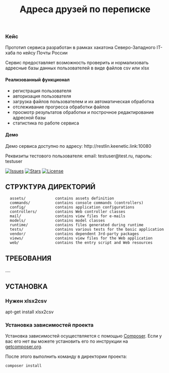 <p align="center">
    <h1 align="center">Адреса друзей по переписке</h1>
    <br>
</p>

<h3>Кейс</h3>
<p>Прототип сервиса разработан в рамках хакатона Северо-Западного IT-хаба по кейсу Почты России</p>
<p>Сервис предоставляет возможность проверить и нормализовать адресные базы данных пользователей в виде файлов csv или xlsx</p>

<h4>Реализованный функционал</h4>
<ul>
    <li>регистрация пользователя</li>
    <li>авторизация пользователя</li>
    <li>загрузка файлов пользователем и их автоматическая обработка</li>
    <li>отслеживание прогресса обработки файлов</li>
    <li>просмотр результатов обработки и построчное редактирование адресной базы</li>
    <li>статистика по работе сервиса</li>
</ul>
<h4>Демо</h4>
<p>Демо сервиса доступно по адресу: http://restlin.keenetic.link:10080 </p>
<p>Реквизиты тестового пользователя: email: testuser@test.ru, пароль: testuser</p>

[![Issues](https://img.shields.io/github/issues/Restlin/russian_mail_address_parser)](https://github.com/Restlin/russian_mail_address_parser/issues)
[![Stars](https://img.shields.io/github/stars/Restlin/russian_mail_address_parser)](https://github.com/Restlin/russian_mail_address_parser/stargazers)
[![License](https://img.shields.io/github/license/Restlin/russian_mail_address_parser)](https://github.com/Restlin/russian_mail_address_parser/blob/master/LICENSE.md)

СТРУКТУРА ДИРЕКТОРИЙ
-------------------

      assets/             contains assets definition
      commands/           contains console commands (controllers)
      config/             contains application configurations
      controllers/        contains Web controller classes
      mail/               contains view files for e-mails
      models/             contains model classes
      runtime/            contains files generated during runtime
      tests/              contains various tests for the basic application
      vendor/             contains dependent 3rd-party packages
      views/              contains view files for the Web application
      web/                contains the entry script and Web resources



ТРЕБОВАНИЯ
------------

....


УСТАНОВКА
------------
### Нужен xlsx2csv
apt-get install xlsx2csv

### Установка зависимостей проекта

Установка зависимостей осуществляется с помощью [Composer](http://getcomposer.org/). Если у вас его нет вы можете установить его по инструкции
на [getcomposer.org](http://getcomposer.org/doc/00-intro.md#installation-nix).

После этого выполнить команду в директории проекта:

~~~
composer install
~~~
